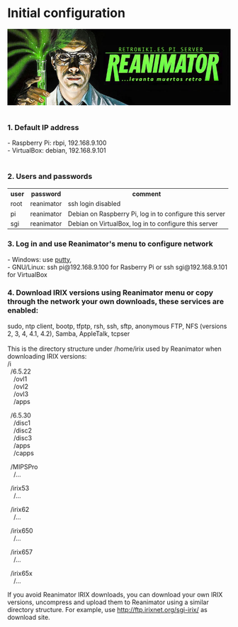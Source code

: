 # Initial configuration
<img alt="REANIMATOR.jpg" src="REANIMATOR.jpg" align="middle"><br>
<br>
<h3>1. Default IP address</h3>
- Raspberry Pi: rbpi, 192.168.9.100<br>
- VirtualBox: debian, 192.168.9.101<br>
<br>
<h3>2. Users and passwords</h3>
<table>
  <tr>
    <th>user</th>
    <th>password</th>
    <th>comment</th>
  </tr>
  <tr>
    <td>root</td>
    <td>reanimator</td>
    <td>ssh login disabled</td>
  </tr>
  <tr>
    <td>pi</td>
    <td>reanimator</td>
    <td>Debian on Raspberry Pi, log in to configure this server</td>
  </tr>
  <tr>
    <td>sgi</td>
    <td>reanimator</td>
    <td>Debian on VirtualBox, log in to configure this server</td>
  </tr>
</table>

<h3>3. Log in and use Reanimator's menu to configure network</h3>
- Windows: use <a href="https:/www.putty.org/">putty</a>, <br>
- GNU/Linux: ssh pi@192.168.9.100 for Rasberry Pi or ssh sgi@192.168.9.101 for VirtualBox<br>

<h3>4. Download IRIX versions using Reanimator menu or copy through the network your own downloads, these services are enabled:</h3>
sudo, ntp client, bootp, tfptp, rsh, ssh, sftp, anonymous FTP, NFS (versions 2, 3, 4, 4.1, 4.2), Samba, AppleTalk, tcpser<br>
<br>
This is the directory structure under /home/irix used by Reanimator when downloading IRIX versions:<br>
/i<br>
&ensp;/6.5.22<br>
&ensp;&ensp;/ovl1<br>
&ensp;&ensp;/ovl2<br>
&ensp;&ensp;/ovl3<br>
&ensp;&ensp;/apps<br>

&ensp;/6.5.30<br>
&ensp;&ensp;/disc1<br>
&ensp;&ensp;/disc2<br>
&ensp;&ensp;/disc3<br>
&ensp;&ensp;/apps<br>
&ensp;&ensp;/capps<br>

&ensp;/MIPSPro<br>
&ensp;&ensp;/...<br>

&ensp;/irix53<br>
&ensp;&ensp;/...<br>

&ensp;/irix62<br>
&ensp;&ensp;/...<br>

&ensp;/irix650<br>
&ensp;&ensp;/...<br>

&ensp;/irix657<br>
&ensp;&ensp;/...<br>

&ensp;/irix65x<br>
&ensp;&ensp;/...<br>

If you avoid Reanimator IRIX downloads, you can download your own IRIX versions, uncompress and upload them to Reanimator using a similar directory structure. For example, use <a href=http://ftp.irixnet.org/sgi-irix/ target="_blank">http://ftp.irixnet.org/sgi-irix/</a> as download site.<br>
